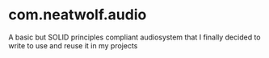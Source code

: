 # com.neatwolf.audio
 A basic but SOLID principles compliant audiosystem that I finally decided to write to use and reuse it in my projects
